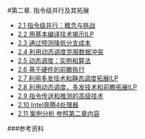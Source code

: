 #第二章. 指令级并行及其拓展

- [2.1 指令级并行：概念与挑战](2.1.html)
- [2.2 用基本编译技术揭示ILP](2.2.html)
- [2.3 通过预测降低分支成本](2.3.html)
- [2.4 利用动态调度克服数据冲突](2.4.html)
- [2.5 动态调度：实例和算法](2.5.html)
- [2.6 基于硬件的前瞻执行](2.6.html)
- [2.7 利用多发技术和静态调度拓展ILP](2.7.html)
- [2.8 利用动态调度，多发技术和前瞻拓展ILP](2.8.html)
- [2.9 指令传送和推测的高级技术](2.9.html)
- [2.10 Intel奔腾4处理器](2.10.html)
- [2.11 案例分析 参照第二章内容](2.11.html)

###参考资料